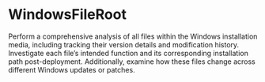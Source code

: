# WindowsFileRoot
Perform a comprehensive analysis of all files within the Windows installation media, including tracking their version details and modification history. Investigate each file’s intended function and its corresponding installation path post-deployment. Additionally, examine how these files change across different Windows updates or patches.
